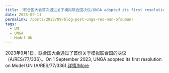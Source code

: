 ```yaml
---
title: '联合国大会首次通过关于模拟联合国决议/UNGA adopted its first resolution on Model UN'
date: 2023-09-11
permalink: /posts/2023/09/blog-post-unga-res-mun-bfsumun/
tags:
  - UN
  - UNGA
  - Model UN
---
```


2023年9月1日，联合国大会通过了首份关于模拟联合国的决议（A/RES/77/336）。On 1 September 2023, UNGA adopted its first resolution on Model UN (A/RES/77/336).[详情/More](https://mp.weixin.qq.com/s/aiQYf2_751IQgAM-JjEqog)
